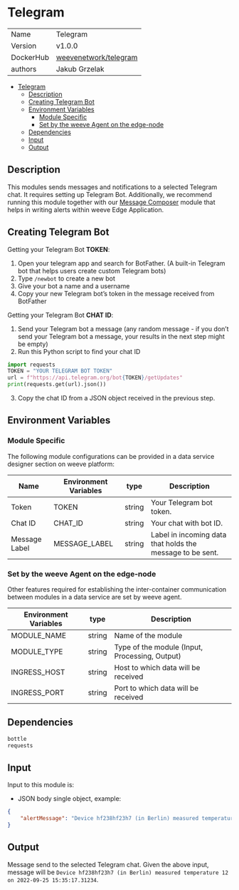 # Telegram

|                |                                       |
| -------------- | ------------------------------------- |
| Name           | Telegram                           |
| Version        | v1.0.0                                |
| DockerHub | [weevenetwork/telegram](https://hub.docker.com/r/weevenetwork/telegram) |
| authors        | Jakub Grzelak                    |

- [Telegram](#telegram)
  - [Description](#description)
  - [Creating Telegram Bot](#creating-telegram-bot)
  - [Environment Variables](#environment-variables)
    - [Module Specific](#module-specific)
    - [Set by the weeve Agent on the edge-node](#set-by-the-weeve-agent-on-the-edge-node)
  - [Dependencies](#dependencies)
  - [Input](#input)
  - [Output](#output)

## Description

This modules sends messages and notifications to a selected Telegram chat. It requires setting up Telegram Bot. Additionally, we recommend running this module together with our [Message Composer](https://github.com/weeve-modules/message-composer) module that helps in writing alerts within weeve Edge Application.

## Creating Telegram Bot

Getting your Telegram Bot **TOKEN**:
1. Open your telegram app and search for BotFather. (A built-in Telegram bot that helps users create custom Telegram bots)
2. Type `/newbot` to create a new bot
3. Give your bot a name and a username
4. Copy your new Telegram bot’s token in the message received from BotFather

Getting your Telegram Bot **CHAT ID**:
1. Send your Telegram bot a message (any random message - if you don’t send your Telegram bot a message, your results in the next step might be empty)
2. Run this Python script to find your chat ID

```python
import requests
TOKEN = "YOUR TELEGRAM BOT TOKEN"
url = f"https://api.telegram.org/bot{TOKEN}/getUpdates"
print(requests.get(url).json())
```

3. Copy the chat ID from a JSON object received in the previous step.

## Environment Variables

### Module Specific

The following module configurations can be provided in a data service designer section on weeve platform:

| Name                 | Environment Variables     | type     | Description                                              |
| -------------------- | ------------------------- | -------- | -------------------------------------------------------- |
| Token    | TOKEN         | string   | Your Telegram bot token.            |
| Chat ID    | CHAT_ID         | string  | Your chat with bot ID.            |
| Message Label    | MESSAGE_LABEL         | string  | Label in incoming data that holds the message to be sent.            |


### Set by the weeve Agent on the edge-node

Other features required for establishing the inter-container communication between modules in a data service are set by weeve agent.

| Environment Variables | type   | Description                                    |
| --------------------- | ------ | ---------------------------------------------- |
| MODULE_NAME           | string | Name of the module                             |
| MODULE_TYPE           | string | Type of the module (Input, Processing, Output)  |
| INGRESS_HOST          | string | Host to which data will be received            |
| INGRESS_PORT          | string | Port to which data will be received            |

## Dependencies

```txt
bottle
requests
```

## Input

Input to this module is:

* JSON body single object, example:

```json
{
    "alertMessage": "Device hf238hf23h7 (in Berlin) measured temperature 12 on 2022-09-25 15:35:17.31234"
}
```

## Output

Message send to the selected Telegram chat. Given the above input, message will be `Device hf238hf23h7 (in Berlin) measured temperature 12 on 2022-09-25 15:35:17.31234`.
